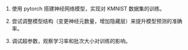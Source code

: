 1. 使用 pytorch 搭建神经网络模型，实现对 KMNIST 数据集的训练。

2. 尝试调整模型结构（变更神经元数量，增加隐藏层）来提升模型预测的准确率。

3. 调试超参数，观察学习率和批次大小对训练的影响。
